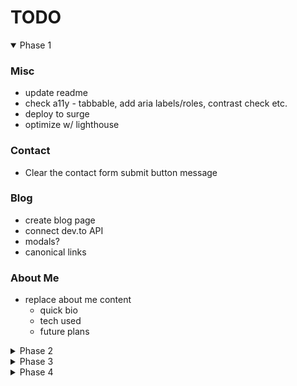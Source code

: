 # TODO

<details open>

  <summary>Phase 1</summary>

### Misc

- update readme
- check a11y - tabbable, add aria labels/roles, contrast check etc.
- deploy to surge
- optimize w/ lighthouse

### Contact

- Clear the contact form submit button message

### Blog

- create blog page
- connect dev.to API
- modals?
- canonical links

### About Me

- replace about me content
  - quick bio
  - tech used
  - future plans

</details>

<details>

  <summary>Phase 2</summary>

### Nav

- add a light mode toggle


### Projects

- Add more details about each project
  - add text on hover like [this](https://mattfarley.ca/) with the overlays
  - add hide/show arrow on mobile?
  - use modals?

</details>

<details>

  <summary>Phase 3</summary>

- Migrate to React
- Add testing
- Deploy on Netlify

</details>

<details>

  <summary>Phase 4</summary>

- Add Gatsby

 </details>
